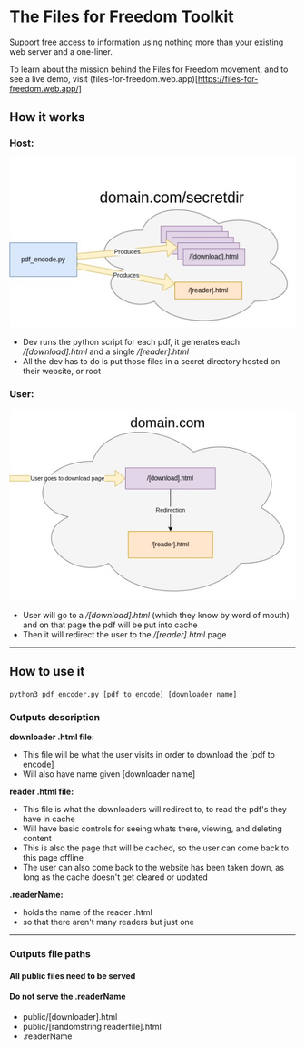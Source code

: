 # The Files for Freedom Toolkit

Support free access to information using nothing more than your existing web server and a one-liner.

To learn about the mission behind the Files for Freedom movement, and to see a live demo, visit (files-for-freedom.web.app)[https://files-for-freedom.web.app/]

## How it works
### Host:
![dev dia](imgs/jamdev.jpg)
* Dev runs the python script for each pdf, it generates each _/[download].html_ and a single _/[reader].html_
* All the dev has to do is put those files in a secret directory hosted on their website, or root

### User:
![user dia](imgs/jamuser.jpg)
* User will go to a _/[download].html_ (which they know by word of mouth) and on that page the pdf will be put into cache
* Then it will redirect the user to the _/[reader].html_ page

----
## How to use it
```python3 pdf_encoder.py [pdf to encode] [downloader name]```

### Outputs description
**downloader .html file:**
 * This file will be what the user visits in order to download the [pdf to encode]
 * Will also have name given [downloader name]

**reader .html file:**
 * This file is what the downloaders will redirect to, to read the pdf's they have in cache
 * Will have basic controls for seeing whats there, viewing, and deleting content
 * This is also the page that will be cached, so the user can come back to this page offline
 * The user can also come back to the website has been taken down, as long as the cache doesn't get cleared or updated


**.readerName:**
 * holds the name of the reader .html
 * so that there aren't many readers but just one

----
### Outputs file paths
#### All public files need to be served
#### Do **not** serve the .readerName
* public/[downloader].html
* public/[randomstring readerfile].html
* .readerName